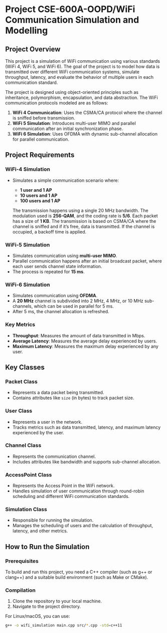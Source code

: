 # Project CSE-600A-OOPD/WiFi Communication Simulation and Modelling

## Project Overview

This project is a simulation of WiFi communication using various standards (WiFi 4, WiFi 5, and WiFi 6). The goal of the project is to model how data is transmitted over different WiFi communication systems, simulate throughput, latency, and evaluate the behavior of multiple users in each communication standard.

The project is designed using object-oriented principles such as inheritance, polymorphism, encapsulation, and data abstraction. The WiFi communication protocols modeled are as follows:

1. **WiFi 4 Communication**: Uses the CSMA/CA protocol where the channel is sniffed before transmission.
2. **WiFi 5 Simulation**: Introduces multi-user MIMO and parallel communication after an initial synchronization phase.
3. **WiFi 6 Simulation**: Uses OFDMA with dynamic sub-channel allocation for parallel communication.

## Project Requirements

### WiFi-4 Simulation
- Simulates a simple communication scenario where:
  - **1 user and 1 AP**
  - **10 users and 1 AP**
  - **100 users and 1 AP**
  
  The transmission happens using a single 20 MHz bandwidth. The modulation used is **256-QAM**, and the coding rate is **5/6**. Each packet has a size of **1 KB**. The transmission is based on CSMA/CA where the channel is sniffed and if it’s free, data is transmitted. If the channel is occupied, a backoff time is applied.

### WiFi-5 Simulation
- Simulates communication using **multi-user MIMO**.
- Parallel communication happens after an initial broadcast packet, where each user sends channel state information.
- The process is repeated for **15 ms**.

### WiFi-6 Simulation
- Simulates communication using **OFDMA**.
- A **20 MHz** channel is subdivided into 2 MHz, 4 MHz, or 10 MHz sub-channels, which can be used in parallel for 5 ms.
- After 5 ms, the channel allocation is refreshed.

### Key Metrics
- **Throughput**: Measures the amount of data transmitted in Mbps.
- **Average Latency**: Measures the average delay experienced by users.
- **Maximum Latency**: Measures the maximum delay experienced by any user.


## Key Classes

### Packet Class
- Represents a data packet being transmitted.
- Contains attributes like `size` (in bytes) to track packet size.

### User Class
- Represents a user in the network.
- Tracks metrics such as data transmitted, latency, and maximum latency experienced by the user.

### Channel Class
- Represents the communication channel.
- Includes attributes like bandwidth and supports sub-channel allocation.

### AccessPoint Class
- Represents the Access Point in the WiFi network.
- Handles simulation of user communication through round-robin scheduling and different WiFi communication standards.

### Simulation Class
- Responsible for running the simulation.
- Manages the scheduling of users and the calculation of throughput, latency, and other metrics.

## How to Run the Simulation

### Prerequisites
To build and run this project, you need a C++ compiler (such as g++ or clang++) and a suitable build environment (such as Make or CMake).

### Compilation

1. Clone the repository to your local machine.
2. Navigate to the project directory.

For Linux/macOS, you can use:

```bash
g++ -o wifi_simulation main.cpp src/*.cpp -std=c++11

